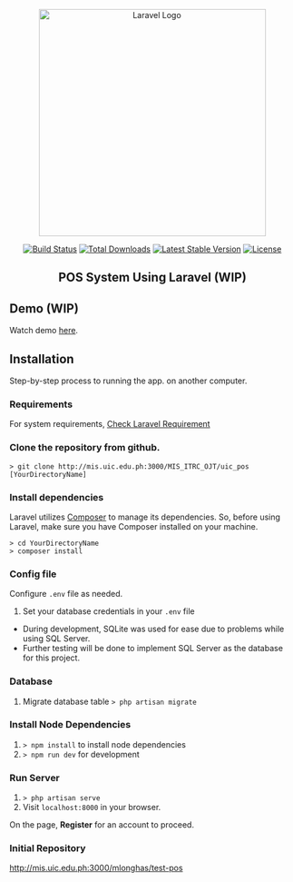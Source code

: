 <p align="center"><a href="https://laravel.com" target="_blank"><img src="https://raw.githubusercontent.com/laravel/art/master/logo-lockup/5%20SVG/2%20CMYK/1%20Full%20Color/laravel-logolockup-cmyk-red.svg" width="400" alt="Laravel Logo"></a></p>

<p align="center">
<a href="https://github.com/laravel/framework/actions"><img src="https://github.com/laravel/framework/workflows/tests/badge.svg" alt="Build Status"></a>
<a href="https://packagist.org/packages/laravel/framework"><img src="https://img.shields.io/packagist/dt/laravel/framework" alt="Total Downloads"></a>
<a href="https://packagist.org/packages/laravel/framework"><img src="https://img.shields.io/packagist/v/laravel/framework" alt="Latest Stable Version"></a>
<a href="https://packagist.org/packages/laravel/framework"><img src="https://img.shields.io/packagist/l/laravel/framework" alt="License"></a>
</p>

<p align="center">
    <h2 align="center">POS System Using Laravel (WIP)</h2>
</p>

## Demo (WIP)
Watch demo [here](https://drive.google.com/file/d/1GJ2SZ9e7vxbtn0fQZSJy9cjosbYDCh94/view?usp=sharing).

## Installation

Step-by-step process to running the app. on another computer.

### Requirements

For system requirements, [Check Laravel Requirement](https://laravel.com/docs/9.x/deployment#server-requirements)

### Clone the repository from github.

    > git clone http://mis.uic.edu.ph:3000/MIS_ITRC_OJT/uic_pos [YourDirectoryName]

### Install dependencies

Laravel utilizes [Composer](https://getcomposer.org/) to manage its dependencies. So, before using Laravel, make sure you have Composer installed on your machine.

    > cd YourDirectoryName
    > composer install

### Config file

Configure `.env` file as needed. 

1. Set your database credentials in your `.env` file

- During development, SQLite was used for ease due to problems while using SQL Server. 
- Further testing will be done to implement SQL Server as the database for this project.

### Database

1. Migrate database table `> php artisan migrate`

### Install Node Dependencies

1. `> npm install` to install node dependencies
1. `> npm run dev` for development

### Run Server

1. `> php artisan serve` 
1. Visit `localhost:8000` in your browser.

On the page, **Register** for an account to proceed.

### Initial Repository

http://mis.uic.edu.ph:3000/mlonghas/test-pos